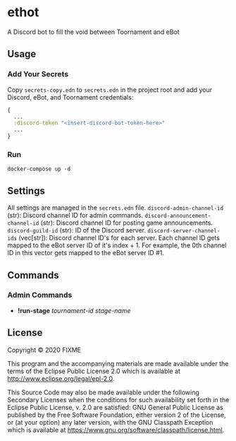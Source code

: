 # ethot

A Discord bot to fill the void between Toornament and eBot

## Usage

### Add Your Secrets
Copy `secrets-copy.edn` to `secrets.edn` in the project root and add your
Discord, eBot, and Toornament credentials:
```clojure
{
  ...
  :discord-token "<insert-discord-bot-token-here>"
  ...
}
```

### Run
```
docker-compose up -d
```

## Settings
All settings are managed in the `secrets.edn` file.
`discord-admin-channel-id` (str): Discord channel ID for admin commands.
`discord-announcement-channel-id` (str): Discord channel ID for posting game announcements.
`discord-guild-id` (str): ID of the Discord server.
`discord-server-channel-ids` (vec[str]): Discord channel ID's for each server. Each channel ID gets mapped to the eBot server ID of it's index + 1. For example, the 0th channel ID in this vector gets mapped to the eBot server ID #1.

## Commands
### Admin Commands
- **!run-stage** *tournament-id stage-name*

## License

Copyright © 2020 FIXME

This program and the accompanying materials are made available under the
terms of the Eclipse Public License 2.0 which is available at
http://www.eclipse.org/legal/epl-2.0.

This Source Code may also be made available under the following Secondary
Licenses when the conditions for such availability set forth in the Eclipse
Public License, v. 2.0 are satisfied: GNU General Public License as published by
the Free Software Foundation, either version 2 of the License, or (at your
option) any later version, with the GNU Classpath Exception which is available
at https://www.gnu.org/software/classpath/license.html.

